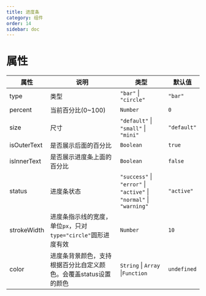 ```yaml
---
title: 进度条
category: 组件
order: 14 
sidebar: doc
---
```


# 属性

| 属性 | 说明 | 类型 | 默认值 |
| --- | --- | --- | --- |
| type | 类型 |`"bar"` &#124; `"circle"` | `"bar"` |
| percent | 当前百分比(0~100) | `Number` | `0` |
| size | 尺寸 | `"default"` &#124; `"small"` &#124; `"mini"` | `"default"` |
| isOuterText | 是否展示后面的百分比 | `Boolean` | `true` |
| isInnerText | 是否展示进度条上面的百分比 | `Boolean` | `false` |
| status | 进度条状态 | `"success"` &#124; `"error"` &#124; `"active"` &#124; `"normal"` &#124; `"warning"` | `"active"` |
| strokeWidth | 进度条指示线的宽度，单位`px`，只对`type="circle"`圆形进度有效 | `Number` | `10` |
| color | 进度条背景颜色，支持根据百分比自定义颜色。会覆盖status设置的颜色 | `String` &#124; `Array` &#124;`Function` | `undefined`


